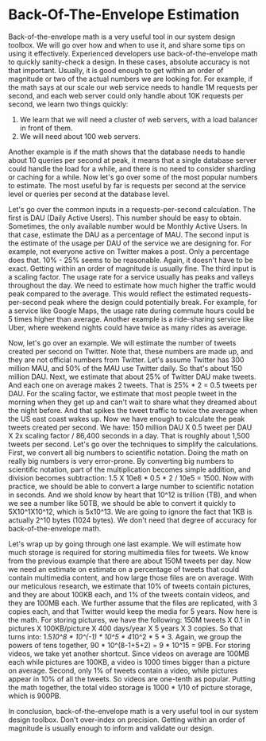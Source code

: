 # Back-Of-The-Envelope Estimation
Back-of-the-envelope math is a very useful tool in our system design toolbox. We will go over how and when to use it, and share some tips on using it effectively. Experienced developers use back-of-the-envelope math to quickly sanity-check a design. In these cases, absolute accuracy is not that important. Usually, it is good enough to get within an order of magnitude or two of the actual numbers we are looking for. For example, if the math says at our scale our web service needs to handle 1M requests per second, and each web server could only handle about 10K requests per second, we learn two things quickly: 
1. We learn that we will need a cluster of web servers, with a load balancer in front of them. 
2. We will need about 100 web servers. 

Another example is if the math shows that the database needs to handle about 10 queries per second at peak, it means that a single database server could handle the load for a while, and there is no need to consider sharding or caching for a while. Now let's go over some of the most popular numbers to estimate. The most useful by far is requests per second at the service level or queries per second at the database level. 

Let's go over the common inputs in a requests-per-second calculation. The first is DAU (Daily Active Users). This number should be easy to obtain. Sometimes, the only available number would be Monthly Active Users. In that case, estimate the DAU as a percentage of MAU. The second input is the estimate of the usage per DAU of the service we are designing for. For example, not everyone active on Twitter makes a post. Only a percentage does that. 10% - 25% seems to be reasonable. Again, it doesn't have to be exact. Getting within an order of magnitude is usually fine. The third input is a scaling factor. The usage rate for a service usually has peaks and valleys throughout the day. We need to estimate how much higher the traffic would peak compared to the average. This would reflect the estimated requests-per-second peak where the design could potentially break. For example, for a service like Google Maps, the usage rate during commute hours could be 5 times higher than average. Another example is a ride-sharing service like Uber, where weekend nights could have twice as many rides as average. 

Now, let's go over an example. We will estimate the number of tweets created per second on Twitter. Note that, these numbers are made up, and they are not official numbers from Twitter. Let's assume Twitter has 300 million MAU, and 50% of the MAU use Twitter daily. So that's about 150 million DAU. Next, we estimate that about 25% of Twitter DAU make tweets. And each one on average makes 2 tweets. That is 25% * 2 = 0.5 tweets per DAU. For the scaling factor, we estimate that most people tweet in the morning when they get up and can't wait to share what they dreamed about the night before. And that spikes the tweet traffic to twice the average when the US east coast wakes up. Now we have enough to calculate the peak tweets created per second. We have: 150 million DAU X 0.5 tweet per DAU X 2x scaling factor / 86,400 seconds in a day. That is roughly about 1,500 tweets per second. Let's go over the techniques to simplify the calculations. First, we convert all big numbers to scientific notation. Doing the math on really big numbers is very error-prone. By converting big numbers to scientific notation, part of the multiplication becomes simple addition, and division becomes subtraction: 1.5 X 10e8 * 0.5 * 2 / 10e5 = 1500.
Now with practice, we should be able to convert a large number to scientific notation in seconds. And we shold know by heart that 10^12 is trillion (TB), and when we see a number like 50TB, we should be able to convert it quickly to 5X10^1X10^12, which is 5x10^13. We are going to ignore the fact that 1KB is actually 2^10 bytes (1024 bytes). We don't need that degree of accuracy for back-of-the-envelope math.

Let's wrap up by going through one last example. We will estimate how much storage is required for storing multimedia files for tweets. We know from the previous example that there are about 150M tweets per day. Now we need an estimate on estimate on a percentage of tweets that could contain multimedia content, and how large those files are on average. With our meticulous research, we estimate that 10% of tweets contain pictures, and they are about 100KB each, and 1% of the tweets contain videos, and they are 100MB each. We further assume that the files are replicated, with 3 copies each, and that Twitter would keep the media for 5 years. Now here is the math. For storing pictures, we have the following: 150M tweets X 0.1 in pictures X 100KB/picture X 400 days/year X 5 years X 3 copies. So that turns into: 1.5*10^8 * 10^(-1) * 10^5 * 4*10^2 * 5 * 3. Again, we group the powers of tens together, 90 * 10^(8-1+5+2) = 9 * 10^15 = 9PB. For storing videos, we take yet another shortcut. Since videos on average are 100MB each while pictures are 100KB, a video is 1000 times bigger than a picture on average. Second, only 1% of tweets contain a video, while pictures appear in 10% of all the tweets. So videos are one-tenth as popular. Putting the math together, the total video storage is 1000 * 1/10 of picture storage, which is 900PB. 

In conclusion, back-of-the-envelope math is a very useful tool in our system design toolbox. Don't over-index on precision. Getting within an order of magnitude is usually enough to inform and validate our design. 